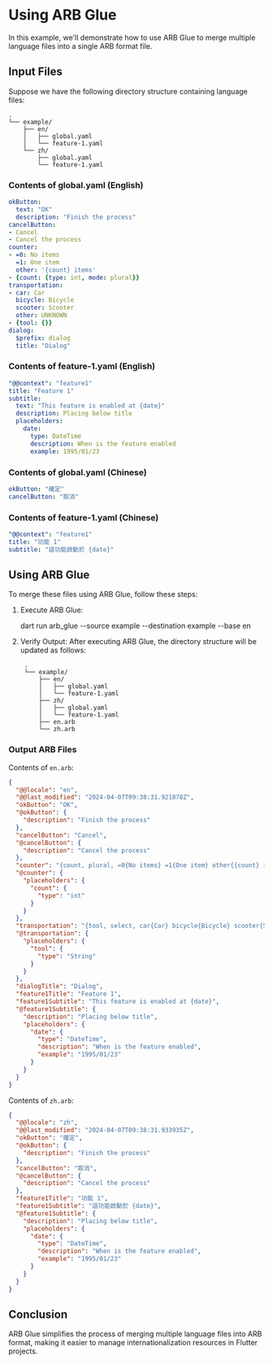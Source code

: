 # Using ARB Glue

In this example, we'll demonstrate how to use ARB Glue to merge multiple language files into a single ARB format file.

## Input Files

Suppose we have the following directory structure containing language files:

```text
.
└── example/
    ├── en/
    │   ├── global.yaml
    │   └── feature-1.yaml
    └── zh/
        ├── global.yaml
        └── feature-1.yaml
```

### Contents of global.yaml (English)

```yaml
okButton:
  text: "OK"
  description: "Finish the process"
cancelButton:
- Cancel
- Cancel the process
counter:
- =0: No items
  =1: One item
  other: '{count} items'
- {count: {type: int, mode: plural}}
transportation:
- car: Car
  bicycle: Bicycle
  scooter: Scooter
  other: UNKNOWN
- {tool: {}}
dialog:
  $prefix: dialog
  title: "Dialog"
```

### Contents of feature-1.yaml (English)

```yaml
"@@context": "feature1"
title: "Feature 1"
subtitle:
  text: "This feature is enabled at {date}"
  description: Placing below title
  placeholders:
    date:
      type: DateTime
      description: When is the feature enabled
      example: 1995/01/23
```

### Contents of global.yaml (Chinese)

```yaml
okButton: "確定"
cancelButton: "取消"
```

### Contents of feature-1.yaml (Chinese)

```yaml
"@@context": "feature1"
title: "功能 1"
subtitle: "這功能啟動於 {date}"
```

## Using ARB Glue

To merge these files using ARB Glue, follow these steps:

1. Execute ARB Glue:

    dart run arb_glue --source example --destination example --base en

2. Verify Output:
   After executing ARB Glue, the directory structure will be updated as follows:

   ```text
    .
    └── example/
        ├── en/
        │   ├── global.yaml
        │   └── feature-1.yaml
        ├── zh/
        │   ├── global.yaml
        │   └── feature-1.yaml
        ├── en.arb
        └── zh.arb
    ```

### Output ARB Files

Contents of `en.arb`:

```json
{
  "@@locale": "en",
  "@@last_modified": "2024-04-07T09:38:31.921878Z",
  "okButton": "OK",
  "@okButton": {
    "description": "Finish the process"
  },
  "cancelButton": "Cancel",
  "@cancelButton": {
    "description": "Cancel the process"
  },
  "counter": "{count, plural, =0{No items} =1{One item} other{{count} items}}",
  "@counter": {
    "placeholders": {
      "count": {
        "type": "int"
      }
    }
  },
  "transportation": "{tool, select, car{Car} bicycle{Bicycle} scooter{Scooter} other{UNKNOWN}}",
  "@transportation": {
    "placeholders": {
      "tool": {
        "type": "String"
      }
    }
  },
  "dialogTitle": "Dialog",
  "feature1Title": "Feature 1",
  "feature1Subtitle": "This feature is enabled at {date}",
  "@feature1Subtitle": {
    "description": "Placing below title",
    "placeholders": {
      "date": {
        "type": "DateTime",
        "description": "When is the feature enabled",
        "example": "1995/01/23"
      }
    }
  }
}
```

Contents of `zh.arb`:

```json
{
  "@@locale": "zh",
  "@@last_modified": "2024-04-07T09:38:31.933935Z",
  "okButton": "確定",
  "@okButton": {
    "description": "Finish the process"
  },
  "cancelButton": "取消",
  "@cancelButton": {
    "description": "Cancel the process"
  },
  "feature1Title": "功能 1",
  "feature1Subtitle": "這功能啟動於 {date}",
  "@feature1Subtitle": {
    "description": "Placing below title",
    "placeholders": {
      "date": {
        "type": "DateTime",
        "description": "When is the feature enabled",
        "example": "1995/01/23"
      }
    }
  }
}
```

## Conclusion

ARB Glue simplifies the process of merging multiple language files into ARB format,
making it easier to manage internationalization resources in Flutter projects.
